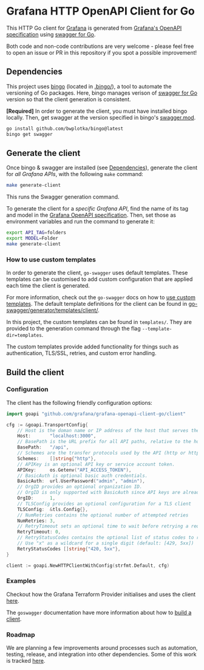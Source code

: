 # Grafana HTTP OpenAPI Client for Go

This HTTP Go client for [Grafana](https://github.com/grafana/grafana) is generated from [Grafana's OpenAPI specification](https://github.com/grafana/grafana/blob/main/public/api-merged.json) using [swagger for Go](https://github.com/go-swagger/go-swagger).

Both code and non-code contributions are very welcome - please feel free to open an issue or PR in this repository if you spot a possible improvement!

## Dependencies

This project uses [bingo](https://github.com/bwplotka/bingo) (located in [.bingo/](.bingo/)), a tool to automate the versioning of Go packages. Here, bingo manages verison of [swagger for Go](https://github.com/go-swagger/go-swagger) version so that the client generation is consistent.

**[Required]**  In order to generate the client, you must have installed bingo locally. Then, get swagger at the version specified in bingo's [swagger.mod](.bingo/swagger.mod).
```bash
go install github.com/bwplotka/bingo@latest
bingo get swagger
```

## Generate the client

Once bingo & swagger are installed (see [Dependencies](#dependencies)), generate the client for _all Grafana APIs_, with the following `make` command:

```bash
make generate-client
```

This runs the Swagger generation command.

To generate the client for a _specific Grafana API_, find the name of its tag and model in the [Grafana OpenAPI specification](https://github.com/grafana/grafana/blob/main/public/api-merged.json). Then, set those as environment variables and run the command to generate it:
```bash
export API_TAG=folders
export MODEL=Folder
make generate-client
```

### How to use custom templates

In order to generate the client, `go-swagger` uses default templates. These templates can be customised to add custom configuration that are applied each time the client is generated.

For more information, check out the `go-swagger` docs on how to [use custom templates](https://github.com/go-swagger/go-swagger/blob/master/docs/generate/templates.md). The default template definitions for the client can be found in [go-swagger/generator/templates/client/](https://github.com/go-swagger/go-swagger/tree/master/generator/templates/client).

In this project, the custom templates can be found in `templates/`. They are provided to the generation command through the flag `--template-dir=templates`.

The custom templates provide added functionality for things such as authentication, TLS/SSL, retries, and custom error handling.

## Build the client

### Configuration

The client has the following friendly configuration options:

```go
import goapi "github.com/grafana/grafana-openapi-client-go/client"

cfg := &goapi.TransportConfig{
    // Host is the doman name or IP address of the host that serves the API.
    Host:       "localhost:3000",
    // BasePath is the URL prefix for all API paths, relative to the host root.
    BasePath:   "/api",
    // Schemes are the transfer protocols used by the API (http or https).
    Schemes:    []string{"http"},
    // APIKey is an optional API key or service account token.
    APIKey:     os.Getenv("API_ACCESS_TOKEN"),
    // BasicAuth is optional basic auth credentials.
    BasicAuth:  url.UserPassword("admin", "admin"),
    // OrgID provides an optional organization ID.
    // OrgID is only supported with BasicAuth since API keys are already org-scoped.
    OrgID:      1,
    // TLSConfig provides an optional configuration for a TLS client
    TLSConfig:  &tls.Config{},
    // NumRetries contains the optional number of attempted retries
    NumRetries: 3,
    // RetryTimeout sets an optional time to wait before retrying a request
    RetryTimeout: 0,
    // RetryStatusCodes contains the optional list of status codes to retry
    // Use "x" as a wildcard for a single digit (default: [429, 5xx])
    RetryStatusCodes []string{"420, 5xx"},
}

client := goapi.NewHTTPClientWithConfig(strfmt.Default, cfg)
```

### Examples

Checkout how the Grafana Terraform Provider initialises and uses the client [here](https://github.com/grafana/terraform-provider-grafana/blob/master/internal/provider/provider.go#L411).

The `goswagger` documentation have more information about how to [build a client](https://goswagger.io/generate/client.html).

### Roadmap

We are planning a few improvements around processes such as automation, testing, release, and integration into other dependencies. Some of this work is tracked [here](https://github.com/grafana/grafana/issues/47827).
